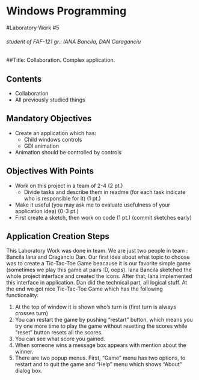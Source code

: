 Windows Programming
===================
#Laboratory Work #5
###### student of FAF-121 gr.: IANA Bancila, DAN Caraganciu

##Title: Collaboration. Complex application.

Contents
--------
* Collaboration
* All previously studied things

Mandatory Objectives
--------------------
*	Create an application which has:
    *	Child windows controls
    *	GDI animation
*	Animation should be controlled by controls

Objectives With Points
----------------------
*	Work on this project in a team of 2-4 (2 pt.)
    *	Divide tasks and describe them in readme (for each task indicate who is responsible for it) (1 pt.)
*	Make it useful (you may ask me to evaluate usefulness of your application idea) (0-3 pt.)
*	First create a sketch, then work on code (1 pt.) (commit sketches early)

Application Creation Steps
--------------------------

This Laboratory Work was done in team. We are just two people in team : Bancila Iana and Craganciu Dan.  Our first idea about what topic to choose was to create a Tic-Tac-Toe Game beacause it is our favorite simple game (sometimes we play this game at pairs :D, oops). 
Iana Bancila sketched the whole project interface and created the icons. After that, Iana implemented this interface in application. Dan did the technical part, all logical stuff. At the end we got nice Tic-Tac-Toe Game which has the following functionality: 
1.	At the top of window it is shown who’s turn is (first turn is always crosses turn)
2.	You can restart the game by pushing “restart” button, which means you try one more time to play the game without resetting the scores while “reset” button resets all the scores. 
3.	You can see what score you gained.
4.	When someone wins a message box appears with mention about the winner.
5.	There are two popup menus. First, “Game” menu has two options, to restart and to quit the game and “Help” menu which shows “About” dialog box.




